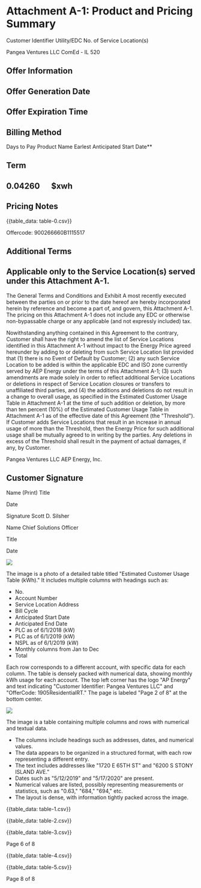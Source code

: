 # Attachment A-1: Product and Pricing Summary 

Customer Identifier
Utility/EDC
No. of Service Location(s)

Pangea Ventures LLC
ComEd - IL
520

## Offer Information

## Offer Generation Date

## Offer Expiration Time

## Billing Method

Days to Pay
Product Name
Earlest Anticipated Start Date**

## Term

## $0.04260 \quad$ \$xwh

## Pricing Notes

{{table_data: table-0.csv}}

Offercode: 900266660B1115517

## Additional Terms

## Applicable only to the Service Location(s) served under this Attachment A-1.

The General Terms and Conditions and Exhibit A most recently executed between the parties on or prior to the date hereof are hereby incorporated herein by reference and become a part of, and govern, this Attachment A-1. The pricing on this Attachment A-1 does not include any EDC or otherwise non-bypassable charge or any applicable (and not expressly included) tax.

Nowithstanding anything contained in this Agreement to the contrary, Customer shall have the right to amend the list of Service Locations identified in this Attachment A-1 without impact to the Energy Price agreed hereunder by adding to or deleting from such Service Location list provided that (1) there is no Event of Default by Customer; (2) any such Service Location to be added is within the applicable EDC and ISO zone currently served by AEP Energy under the terms of this Attachment A-1; (3) such amendments are made solely in order to reflect additional Service Locations or deletions in respect of Service Location closures or transfers to unaffiliated third parties, and (4) the additions and deletions do not result in a change to overall usage, as specified in the Estimated Customer Usage Table in Attachment A-1 at the time of such addition or deletion, by more than ten percent (10\%) of the Estimated Customer Usage Table in Attachment A-1 as of the effective date of this Agreement (the "Threshold"). If Customer adds Service Locations that result in an increase in annual usage of more than the Threshold, then the Energy Price for such additional usage shall be mutually agreed to in writing by the parties. Any deletions in excess of the Threshold shall result in the payment of actual damages, if any, by Customer.

Pangea Ventures LLC
AEP Energy, Inc.

## Customer Signature

Name (Print)
Title

Date

Signature
Scott D. Silsher

Name
Chief Solutions Officer

Title

Date

![](images/img-0.jpeg)

The image is a photo of a detailed table titled "Estimated Customer Usage Table (kWh)." It includes multiple columns with headings such as:

- No.
- Account Number
- Service Location Address
- Bill Cycle
- Anticipated Start Date
- Anticipated End Date
- PLC as of 6/1/2018 (kW)
- PLC as of 6/1/2019 (kW)
- NSPL as of 6/1/2019 (kW)
- Monthly columns from Jan to Dec
- Total

Each row corresponds to a different account, with specific data for each column. The table is densely packed with numerical data, showing monthly kWh usage for each account. The top left corner has the logo "AP Energy" and text indicating "Customer Identifier: Pangea Ventures LLC" and "OfferCode: 1905ResidentialRT." The page is labeled "Page 2 of 8" at the bottom center.

![](images/img-1.jpeg)

The image is a table containing multiple columns and rows with numerical and textual data. 

- The columns include headings such as addresses, dates, and numerical values.
- The data appears to be organized in a structured format, with each row representing a different entry.
- The text includes addresses like "1720 E 65TH ST" and "6200 S STONY ISLAND AVE."
- Dates such as "5/12/2019" and "5/17/2020" are present.
- Numerical values are listed, possibly representing measurements or statistics, such as "0.63," "684," "694," etc.
- The layout is dense, with information tightly packed across the image.

{{table_data: table-1.csv}}

{{table_data: table-2.csv}}

{{table_data: table-3.csv}}

Page 6 of 8

{{table_data: table-4.csv}}

{{table_data: table-5.csv}}

Page 8 of 8
